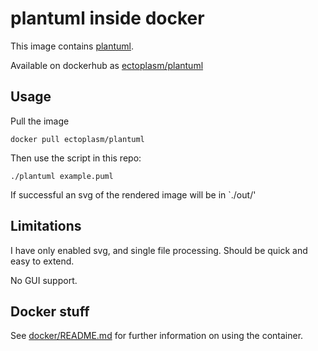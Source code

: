 plantuml inside docker
===

This image contains [plantuml](http://plantuml.com/).

Available on dockerhub as [ectoplasm/plantuml](https://hub.docker.com/r/ectoplasm/plantuml)


## Usage

Pull the image

    docker pull ectoplasm/plantuml

Then use the script in this repo:

    ./plantuml example.puml

If successful an svg of the rendered image will be in `./out/'

## Limitations

I have only enabled svg, and single file processing. Should be quick and easy to extend.

No GUI support.

## Docker stuff

See [docker/README.md](docker/README.md) for further information on using the container.
